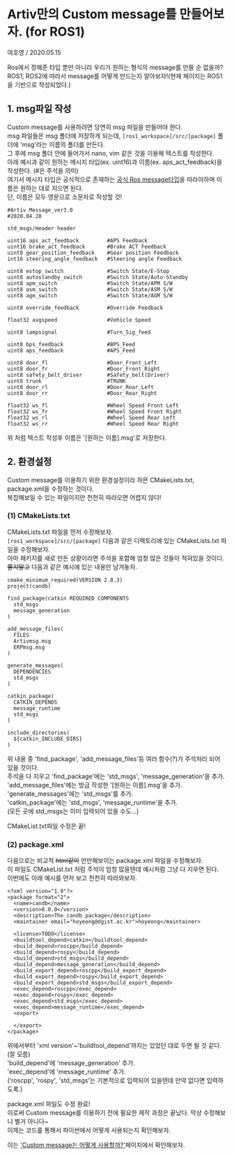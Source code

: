 # Artiv만의 Custom message를 만들어보자. (for ROS1)
여호영 / 2020.05.15

Ros에서 정해준 타입 뿐만 아니라 우리가 원하는 형식의 message를 만들 순 없을까?    
ROS1, ROS2에 따라서 message를 어떻게 만드는지 알아보자!(현재 페이지는 ROS1을 기반으로 작성되었다.)    


## 1. msg파일 작성
Custom message를 사용하려면 당연히 msg 파일을 만들어야 한다.    
msg 파일들은 msg 폴더에 저장하게 되는데, ```[ros1_workspace]/src/[package]``` 폴더에 'msg'라는 이름의 폴더를 만든다.    
그 후에 msg 폴더 안에 들어가서 nano, vim 같은 것을 이용해 텍스트를 작성한다.    
아래 예시과 같이 원하는 메시지 타입(ex. uint16)과 이름(ex. aps_act_feedback)을 작성한다. (#은 주석을 의미)    
여기서 메시지 타입은 공식적으로 존재하는 [공식 Ros message타입](http://wiki.ros.org/msg)을 따라야하며 이름은 원하는 대로 지으면 된다.    
단, 이름은 모두 영문으로 소문자로 작성할 것!
```
#Artiv Message_ver3.0
#2020.04.28

std_msgs/Header header

uint16 aps_act_feedback         #APS Feedback
uint16 brake_act_feedback       #Brake ACT Feedback
uint8 gear_position_feedback    #Gear position Feedback
int16 steering_angle_feedback   #Steering angle Feedback

uint8 estop_switch              #Switch State/E-Stop
uint8 autostandby_switch        #Switch State/Auto-Standby
uint8 apm_switch                #Switch State/APM S/W
uint8 asm_switch                #Switch State/ASM S/W
uint8 agm_switch                #Switch State/AGM S/W

uint8 override_feedback         #Override Feedback

float32 avgspeed                #Vehicle Speed

uint8 lampsignal                #Turn_Sig_feed

uint8 bps_feedback              #BPS_Feed
uint8 aps_feedback              #APS_Feed

uint8 door_fl                   #Door_Front_Left
uint8 door_fr                   #Door_Front_Right
uint8 safety_belt_driver        #Safety_belt(Driver)
uint8 trunk                     #TRUNK
uint8 door_rl                   #Door_Rear_Left
uint8 door_rr                   #Door_Rear_Right

float32 ws_fl                   #Wheel Speed Front Left
float32 ws_fr                   #Wheel Speed Front Right
float32 ws_rl                   #Wheel Speed Rear Left
float32 ws_rr                   #Wheel Speed Rear Right
```
위 처럼 텍스트 작성후 이름은 '[원하는 이름].msg'로 저장한다.

## 2. 환경설정
Custom message를 이용하기 위한 환경설정이라 하믄 CMakeLists.txt, package.xml을 수정하는 것이다.    
복잡해보일 수 있는 파일이지만 천천히 따라오면 어렵지 않다!

### (1) CMakeLists.txt
CMakeLists.txt 파일을 먼저 수정해보자.    
```[ros1_workspace]/src/[package]``` 다음과 같은 디렉토리에 있는 CMakeLists.txt 파일을 수정해보자.    
아마 패키지를 새로 만든 상황이라면 주석을 포함해 엄청 많은 것들이 적혀있을 것이다.    
~~쫄지말고~~ 다음과 같은 예시에 있는 내용만 남겨놓자.    

```
cmake_minimum_required(VERSION 2.8.3)
project(candb)

find_package(catkin REQUIRED COMPONENTS
  std_msgs
  message_generation
)

add_message_files(
  FILES
  Artivmsg.msg
  ERPmsg.msg
)

generate_messages(
  DEPENDENCIES
  std_msgs
)

catkin_package(
  CATKIN_DEPENDS 
  message_runtime
  std_msgs
)

include_directories(
  ${catkin_INCLUDE_DIRS}
)
```
위 내용 중 'find_package', 'add_message_files'등 여러 함수(?)가 주석처리 되어 있을 것이다.    
주석을 다 지우고 'find_package'에는 'std_msgs', 'message_generation'을 추가.    
'add_message_files'에는 방금 작성한 '[원하는 이름].msg'을 추가.    
'generate_messages'에는 'std_msgs'를 추가.    
'catkin_package'에는 'std_msgs', 'message_runtime'을 추가.    
(모든 곳에 std_msgs는 이미 입력되어 있을 수도...)    

CMakeList.txt파일 수정은 끝!    

### (2) package.xml
다음으로는 비교적 ~~html같이~~ 만만해보이는 package.xml 파일을 수정해보자.    
이 파일도 CMakeList.txt 처럼 주석이 엄청 많을텐데 예시처럼 그냥 다 지우면 된다.    
이번에도 아래 예시를 먼저 보고 천천히 따라와보자.    
```
<?xml version="1.0"?>
<package format="2">
  <name>candb</name>
  <version>0.0.0</version>
  <description>The candb package</description>
  <maintainer email="hoyeong@dgist.ac.kr">hoyeong</maintainer>

  <license>TODO</license>
  <buildtool_depend>catkin</buildtool_depend>
  <build_depend>roscpp</build_depend>
  <build_depend>rospy</build_depend>
  <build_depend>std_msgs</build_depend>
  <build_depend>message_generation</build_depend>
  <build_export_depend>roscpp</build_export_depend>
  <build_export_depend>rospy</build_export_depend>
  <build_export_depend>std_msgs</build_export_depend>
  <exec_depend>roscpp</exec_depend>
  <exec_depend>rospy</exec_depend>
  <exec_depend>std_msgs</exec_depend>
  <exec_depend>message_runtime</exec_depend>
  <export>

  </export>
</package>
```
위에서부터 'xml version'~'buildtool_depend'까지는 있었던 대로 두면 될 것 같다.(잘 모름)    
'build_depend'에 'message_generation' 추가.    
'exec_depend'에 'message_runtime' 추가.    
('roscpp', 'rospy', 'std_msgs'는 기본적으로 입력되어 있을텐데 만약 없다면 입력하도록.)    

package.xml 파일도 수정 완료!    
이로써 Custom message를 이용하기 전에 필요한 제작 과정은 끝났다.
막상 수정해보니 별거 아니다~    
이제는 코드를 통해서 파이썬에서 어떻게 사용되는지 확인해보자.    

이는 ['Custom message는 어떻게 사용할까?'](https://github.com/shinkansan/ARTIV/edit/master/Comms/CAN/how_to_use_msg.md)페이지에서 확인해보자.
